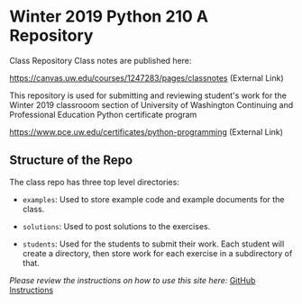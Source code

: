 # Winter 2019 Python 210 A Repository

Class Repository Class notes are published here:

https://canvas.uw.edu/courses/1247283/pages/classnotes (External Link)

This repository is used for submitting and reviewing student's work for the Winter 2019 classrooom section of University of Washington Continuing and Professional Education Python certificate program

https://www.pce.uw.edu/certificates/python-programming (External Link)

## Structure of the Repo

The class repo has three top level directories:

* `examples`: Used to store example code and example documents for the class.

* `solutions`: Used to post solutions to the exercises.

* `students`: Used for the students to submit their work. Each student will create
a directory, then store work for each exercise in a subdirectory of that.

_Please review the instructions on how to use this site here:_ [GitHub Instructions](https://uwpce-pythoncert.github.io/PythonCertDevel/modules/Git.html)
